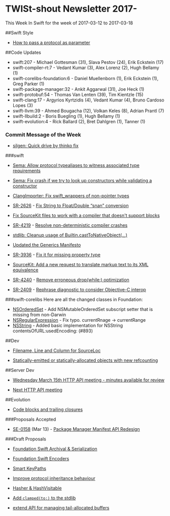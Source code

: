 # TWISt-shout Newsletter 2017-
This Week In Swift for the week of 2017-03-12 to 2017-03-18

##Swift Style

* [How to pass a protocol as parameter](https://lists.swift.org/pipermail/swift-users/Week-of-Mon-20170313/004969.html)

##Code Updates

* swift:207 - Michael Gottesman (31), Slava Pestov (24), Erik Eckstein (17)
* swift-compiler-rt:7 - Vedant Kumar (3), Alex Lorenz (2), Hugh Bellamy (1)
* swift-corelibs-foundation:6 - Daniel Muellenborn (1), Erik Eckstein (1), Greg Parker (1)
* swift-package-manager:32 - Ankit Aggarwal (31), Joe Heck (1)
* swift-protobuf:54 - Thomas Van Lenten (39), Tim Kientzle (15)
* swift-clang:17 - Argyrios Kyrtzidis (4), Vedant Kumar (4), Bruno Cardoso Lopes (3)
* swift-llvm:39 - Ahmed Bougacha (12), Volkan Keles (8), Adrian Prantl (7)
* swift-llbuild:2 - Boris Buegling (1), Hugh Bellamy (1)
* swift-evolution:4 - Rick Ballard (2), Bret Dahlgren (1), Tanner (1)

### Commit Message of the Week

* [silgen: Quick drive by thinko fix](http://github.com/apple/swift/commit/4c61867097ff6e2ea15668911c704725534403ef)

###swift

* [Sema: Allow protocol typealiases to witness associated type requirements](http://github.com/apple/swift/commit/3ab7c7283d039f4011a371699ea4e99a0dc8d85e)

* [Sema: Fix crash if we try to look up constructors while validating a constructor](http://github.com/apple/swift/commit/068f3a18da04a8ffd4881ea57744bd94ba34b189)

* [ClangImporter: Fix swift_wrappers of non-pointer types](http://github.com/apple/swift/commit/1837918569e3c2d3d3f29329360449fa20ab75ef)

* [SR-2626](https://bugs.swift.org/browse/SR-2626) - [Fix String to Float/Double “snan” conversion](http://github.com/apple/swift/commit/66131c01d31a147b95ca191fd086f8c244fee5d8)

* [Fix SourceKit files to work with a compiler that doesn't support blocks](http://github.com/apple/swift/commit/391d8d1b35e19fc076146584e54448c7bb280d50)

* [SR-4219](https://bugs.swift.org/browse/SR-4219) - [Resolve non-deterministic compiler crashes](http://github.com/apple/swift/commit/6543405e2dee0cf3c48269fa1a9f89b1f0590550)

* [stdlib: Cleanup usage of Builtin.castToNativeObject(...)](http://github.com/apple/swift/commit/6d7b11c8eb84eafa1465dd2677f6b014bffb9a02)

* [Updated the Generics Manifesto](http://github.com/apple/swift/commit/7214c89f8ce0f1f866e39464151822f83c93bd08)

* [SR-3936](https://bugs.swift.org/browse/SR-3936) - [Fix it for missing property type](http://github.com/apple/swift/commit/6de44b0fb1b8b5425b418a12f0e748495926a8f2)

* [SourceKit: Add a new request to translate markup text to its XML equivalence](://github.com/apple/swift/commit/0d97dd4992357ecfbee84586a7d16be57c806510)

* [SR-4240](https://bugs.swift.org/browse/SR-4240) - [Remove erroneous drop(while:) optimization](http://github.com/apple/swift/commit/81968e21ff28e1665e39f577704d7aaa86270e0f)

* [SR-2409](https://bugs.swift.org/browse/SR-2409) - [Rephrase diagnostic to consider Objective-C interop](http://github.com/apple/swift/commit/56c1e2310ead22d3b10fc5d0cfcd98432eddcbb3)
  
###swift-corelibs
Here are all the changed classes in Foundation:

* [NSOrderedSet](https://github.com/apple/swift-corelibs-foundation/commits/master/Foundation/NSOrderedSet.swift) - Add NSMutableOrderedSet subscript setter that is missing from non-Darwin
* [NSRegularExpression](https://github.com/apple/swift-corelibs-foundation/commits/master/Foundation/NSRegularExpression.swift) - Fix typo. currentRnage -> currentRange
* [NSString](https://github.com/apple/swift-corelibs-foundation/commits/master/Foundation/NSString.swift) - Added basic implementation for NSString contentsOfURL:usedEncoding: (#893)

##Dev

* [Filename, Line and Column for SourceLoc](https://lists.swift.org/pipermail/swift-dev/Week-of-Mon-20170313/004232.html)

* [Statically-emitted or statically-allocated objects with	new refcounting](https://lists.swift.org/pipermail/swift-dev/Week-of-Mon-20170313/004221.html)

##Server Dev

* [Wednesday March 15th HTTP API meeting - minutes	available for review](https://lists.swift.org/pipermail/swift-server-dev/Week-of-Mon-20170313/000295.html)

* [Next HTTP API meeting](https://lists.swift.org/pipermail/swift-server-dev/Week-of-Mon-20170313/000296.html)

##Evolution

* [Code blocks and trailing closures](https://lists.swift.org/pipermail/swift-evolution/Week-of-Mon-20170313/033888.html)

###Proposals Accepted

* [SE-0158](https://github.com/apple/swift-evolution/blob/master/proposals/0158-package-manager-manifest-api-redesign.md) (Mar 13) - [Package Manager Manifest API Redesign](https://lists.swift.org/pipermail/swift-evolution-announce/2017-March/000330.html)
  
###Draft Proposals

* [Foundation Swift Archival & Serialization](https://lists.swift.org/pipermail/swift-evolution/Week-of-Mon-20170313/033910.html)

* [Foundation Swift Encoders](https://lists.swift.org/pipermail/swift-evolution/Week-of-Mon-20170313/033909.html)

* [Smart KeyPaths](https://lists.swift.org/pipermail/swift-evolution/Week-of-Mon-20170313/033998.html)

* [Improve protocol inheritance	behaviour](https://lists.swift.org/pipermail/swift-evolution/Week-of-Mon-20170313/033787.html)

* [Hasher & HashVisitable](https://lists.swift.org/pipermail/swift-evolution/Week-of-Mon-20170313/033781.html)

* [Add `clamped(to:)` to the stdlib](https://lists.swift.org/pipermail/swift-evolution/Week-of-Mon-20170313/033831.html)

* [extend API for managing tail-allocated buffers](https://lists.swift.org/pipermail/swift-evolution/Week-of-Mon-20170313/033933.html)
